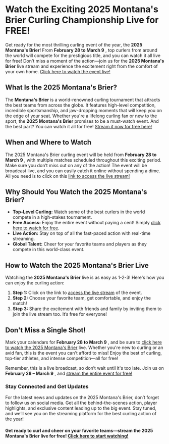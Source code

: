 # Watch the Exciting 2025 Montana's Brier Curling Championship Live for FREE!

Get ready for the most thrilling curling event of the year, the **2025 Montana's Brier**! From **February 28 to March 9** , top curlers from around the world will compete for the prestigious title, and you can watch it all live for free! Don't miss a moment of the action—join us for the **2025 Montana's Brier** live stream and experience the excitement right from the comfort of your own home. [Click here to watch the event live!](https://tinyurl.com/livestreamfreeo?st=2025montanasbrier&si=gh)

## What Is the 2025 Montana's Brier?

The **Montana's Brier** is a world-renowned curling tournament that attracts the best teams from across the globe. It features high-level competition, incredible sportsmanship, and jaw-dropping moments that will keep you on the edge of your seat. Whether you're a lifelong curling fan or new to the sport, the **2025 Montana's Brier** promises to be a must-watch event. And the best part? You can watch it all for free! [Stream it now for free here!](https://tinyurl.com/livestreamfreeo?st=2025montanasbrier&si=gh)

## When and Where to Watch

The 2025 Montana's Brier curling event will be held from **February 28 to March 9** , with multiple matches scheduled throughout this exciting period. Make sure you don’t miss out on any of the action! The event will be broadcast live, and you can easily catch it online without spending a dime. All you need is to click on this [link to access the live stream!](https://tinyurl.com/livestreamfreeo?st=2025montanasbrier&si=gh)

## Why Should You Watch the 2025 Montana's Brier?

- **Top-Level Curling:** Watch some of the best curlers in the world compete in a high-stakes tournament.
- **Free Access:** Enjoy the entire event without paying a cent! Simply [click here to watch for free](https://tinyurl.com/livestreamfreeo?st=2025montanasbrier&si=gh).
- **Live Action:** Stay on top of all the fast-paced action with real-time streaming.
- **Global Talent:** Cheer for your favorite teams and players as they compete in this world-class event.

## How to Watch the 2025 Montana's Brier Live

Watching the **2025 Montana's Brier** live is as easy as 1-2-3! Here's how you can enjoy the curling action:

1. **Step 1:** Click on the link to [access the live stream](https://tinyurl.com/livestreamfreeo?st=2025montanasbrier&si=gh) of the event.
2. **Step 2:** Choose your favorite team, get comfortable, and enjoy the match!
3. **Step 3:** Share the excitement with friends and family by inviting them to join the live stream too. It’s free for everyone!

## Don't Miss a Single Shot!

Mark your calendars for **February 28 to March 9** , and be sure to [click here to watch the 2025 Montana's Brier](https://tinyurl.com/livestreamfreeo?st=2025montanasbrier&si=gh) live. Whether you're new to curling or an avid fan, this is the event you can't afford to miss! Enjoy the best of curling, top-tier athletes, and intense competition—all for free!

Remember, this is a live broadcast, so don’t wait until it's too late. Join us on **February 28 – March 9** , and [stream the entire event for free!](https://tinyurl.com/livestreamfreeo?st=2025montanasbrier&si=gh)

### Stay Connected and Get Updates

For the latest news and updates on the 2025 Montana's Brier, don’t forget to follow us on social media. Get all the behind-the-scenes action, player highlights, and exclusive content leading up to the big event. Stay tuned, and we’ll see you on the streaming platform for the best curling action of the year!

#### Get ready to curl and cheer on your favorite teams—stream the **2025 Montana's Brier** live for free! [Click here to start watching!](https://tinyurl.com/livestreamfreeo?st=2025montanasbrier&si=gh)

